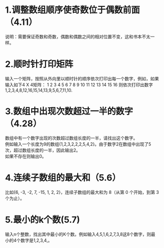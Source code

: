 # 1.调整数组顺序使奇数位于偶数前面（4.11）
说明：需要保证奇数和奇数，偶数和偶数之间的相对位置不变，这和书本不太一样。
# 2.顺时针打印矩阵
输入一个矩阵，按照从外向里以顺时针的顺序依次打印出每一个数字，例如，如果输入如下4 X 4矩阵： 1 2 3 4 5 6 7 8 9 10 11 12 13 14 15 16 则依次打印出数字1,2,3,4,8,12,16,15,14,13,9,5,6,7,11,10.

# 3.数组中出现次数超过一半的数字（4.28）
数组中有一个数字出现的次数超过数组长度的一半，请找出这个数字。  
例如输入一个长度为9的数组{1,2,3,2,2,2,5,4,2}。由于数字2在数组中出现了5次，超过数组长度的一半，因此输出2。  
如果不存在则输出0。

# 4.连续子数组的最大和（5.6）
比如{6, -3, -2, 7, -15, 1, 2, 2}，连续子数组的最大和为 8（从第 0 个开始，到第 3 个为止）。

# 5.最小的k个数(5.7)
输入n个整数，找出其中最小的K个数。例如输入4,5,1,6,2,7,3,8这8个数字，则最小的4个数字是1,2,3,4,。

